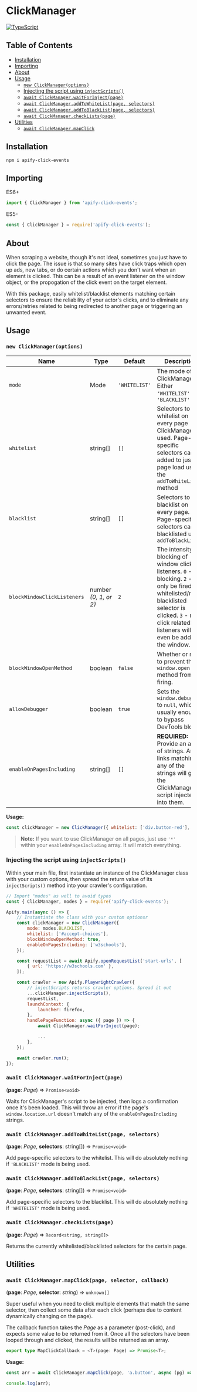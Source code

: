 # ClickManager

[![TypeScript](https://badges.frapsoft.com/typescript/love/typescript.svg?v=101)](https://github.com/ellerbrock/typescript-badges/)



## Table of Contents

- [Installation](#installation)
- [Importing](#importing)
- [About](#about)
- [Usage](#usage)
    - [`new ClickManager(options)`](#new-clickmanageroptions)
    - [Injecting the script using `injectScripts()`](#injecting-the-script-using-injectscripts)
    - [`await ClickManager.waitForInject(page)`](#await-clickmanagerwaitforinjectpage)
    - [`await ClickManager.addToWhiteList(page, selectors)`](#await-clickmanageraddtowhitelistpage-selectors)
    - [`await ClickManager.addToBlackList(page, selectors)`](#await-clickmanageraddtoblacklistpage-selectors)
    - [`await ClickManager.checkLists(page)`](#await-clickmanagerchecklistspage)
- [Utilities](#utilities)
    - [`await ClickManager.mapClick`](#await-clickmanagermapclickpage-selector-callback)

## Installation

```
npm i apify-click-events
```

## Importing

ES6+
```TypeScript
import { ClickManager } from 'apify-click-events';
```

ES5-
```JavaScript
const { ClickManager } = require('apify-click-events');
```

## About

When scraping a website, though it's not ideal, sometimes you just have to click the page. The issue is that so many sites have click traps which open up ads, new tabs, or do certain actions which you don't want when an element is clicked. This can be a result of an event listener on the window object, or the propogation of the click event on the target element.

With this package, easily whitelist/blacklist elements matching certain selectors to ensure the reliability of your actor's clicks, and to eliminate any errors/retries related to being redirected to another page or triggering an unwanted event.

## Usage

### `new ClickManager(options)`

| Name   | Type | Default       | Description                                                         |
| ------ | ---- | ------------- | ------------------------------------------------------------------- |
| `mode` | Mode | `'WHITELIST'` | The mode of the ClickManager. Either `'WHITELIST'` or `'BLACKLIST'` |
| `whitelist` | string[] | `[]` | Selectors to whitelist on every page ClickManager is used. Page-specific selectors can be added to just one page load using the `addToWhiteList()` method |
| `blacklist` | string[] | `[]` | Selectors to blacklist on every page. Page-specific selectors can be blacklisted using `addToBlackList()` |
| `blockWindowClickListeners` | number _(0, 1, or 2)_ | `2` | The intensity of blocking of window click listeners. `0` - no blocking. `2` - will only be fired if a whitelisted/non-blacklisted selector is clicked. `3` - no click related listeners will even be added to the window. |
| `blockWindowOpenMethod` | boolean | `false` | Whether or not to prevent the `window.open` method from firing. |
| `allowDebugger` | boolean | `true` | Sets the `window.debugger` to `null`, which is usually enough to bypass DevTools blocks. |
| `enableOnPagesIncluding` | string[] | `[]` | **REQUIRED:** Provide an array of strings. Any links matching any of the strings will get the ClickManager script injected into them. |

**Usage:**

```JavaScript
const clickManager = new ClickManager({ whitelist: ['div.button-red'], blockWindowClickListeners: 1, enableOnPagesIncluding: ['*'] })
```

> **Note:** If you want to use ClickManager on all pages, just use `'*'` within your `enableOnPagesIncluding` array. It will match everything.

### Injecting the script using `injectScripts()`

Within your main file, first instantiate an instance of the ClickManager class with your custom options, then spread the return value of its `injectScripts()` method into your crawler's configuration.

```JavaScript
// Import "modes" as well to avoid typos
const { ClickManager, modes } = require('apify-click-events');

Apify.main(async () => {
    // Instantiate the class with your custom optionsr
    const clickManager = new ClickManager({
        mode: modes.BLACKLIST,
        whitelist: ['#accept-choices'],
        blockWindowOpenMethod: true,
        enableOnPagesIncluding: ['w3schools'],
    });

    const requestList = await Apify.openRequestList('start-urls', [
        { url: 'https://w3schools.com' },
    ]);

    const crawler = new Apify.PlaywrightCrawler({
        // injectScripts returns crawler options. Spread it out
        ...clickManager.injectScripts(),
        requestList,
        launchContext: {
            launcher: firefox,
        },
        handlePageFunction: async ({ page }) => {
            await ClickManager.waitForInject(page);

            ...
        },
    });

    await crawler.run();
});
```

### `await ClickManager.waitForInject(page)`

(**page**: _Page_) => `Promise<void>`

Waits for ClickManager's script to be injected, then logs a confirmation once it's been loaded. This will throw an error if the page's `window.location.url` doesn't match any of the `enableOnPagesIncluding` strings.

### `await ClickManager.addToWhiteList(page, selectors)`

(**page**: _Page_, **selectors**: string[]) => `Promise<void>`

Add page-specific selectors to the whitelist. This will do absolutely nothing if `'BLACKLIST'` mode is being used.

### `await ClickManager.addToBlackList(page, selectors)`

(**page**: _Page_, **selectors**: string[]) => `Promise<void>`

Add page-specific selectors to the blacklist. This will do absolutely nothing if `'WHITELIST'` mode is being used.

### `await ClickManager.checkLists(page)`

(**page**: _Page_) => `Record<string, string[]>`

Returns the currently whitelisted/blacklisted selectors for the certain page.

## Utilities

### `await ClickManager.mapClick(page, selector, callback)`

(**page**: _Page_, **selector**: _string_) => `unknown[]`

Super useful when you need to click multiple elements that match the same selector, then collect some data after each click (perhaps due to content dynamically changing on the page).

The callback function takes the _Page_ as a parameter (post-click), and expects some value to be returned from it. Once all the selectors have been looped through and clicked, the results will be returned as an array.

```TypeScript
export type MapClickCallback = <T>(page: Page) => Promise<T>;
```

**Usage:**

```JavaScript
const arr = await ClickManager.mapClick(page, 'a.button', async (pg) => await pg.title(););

console.log(arr);
```
